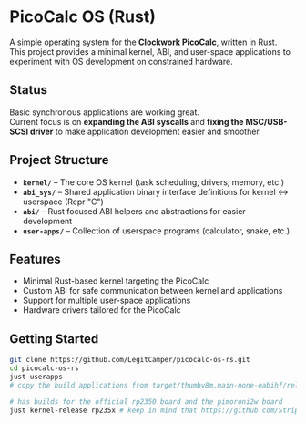 # PicoCalc OS (Rust)

A simple operating system for the **Clockwork PicoCalc**, written in Rust.  
This project provides a minimal kernel, ABI, and user-space applications to experiment with OS development on constrained hardware.

## Status

Basic synchronous applications are working great.  
Current focus is on **expanding the ABI syscalls** and **fixing the MSC/USB-SCSI driver** to make application development easier and smoother.

## Project Structure

- **`kernel/`** – The core OS kernel (task scheduling, drivers, memory, etc.)
- **`abi_sys/`** – Shared application binary interface definitions for kernel ↔ userspace (Repr "C")
- **`abi/`** – Rust focused ABI helpers and abstractions for easier development
- **`user-apps/`** – Collection of userspace programs (calculator, snake, etc.)

## Features

- Minimal Rust-based kernel targeting the PicoCalc
- Custom ABI for safe communication between kernel and applications
- Support for multiple user-space applications
- Hardware drivers tailored for the PicoCalc

## Getting Started

```bash
git clone https://github.com/LegitCamper/picocalc-os-rs.git
cd picocalc-os-rs
just userapps
# copy the build applications from target/thumbv8m.main-none-eabihf/release-binary/application to the sdcard and rename them to app.bin

# has builds for the official rp2350 board and the pimoroni2w board
just kernel-release rp235x # keep in mind that https://github.com/StripedMonkey/elf2uf2-rs version is required until https://github.com/JoNil/elf2uf2-rs/pull/41 is merged
